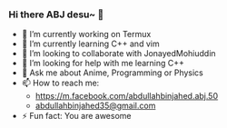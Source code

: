 ### Hi there ABJ desu~ 👋

- 🔭 I’m currently working on Termux
- 🌱 I’m currently learning C++ and vim
- 👯 I’m looking to collaborate with JonayedMohiuddin
- 🤔 I’m looking for help with me learning C++
- 💬 Ask me about Anime, Programming or Physics
- 📫 How to reach me:
  - https://m.facebook.com/abdullahbinjahed.abj.50
  - abdullahbinjahed35@gmail.com
- ⚡ Fun fact: You are awesome
